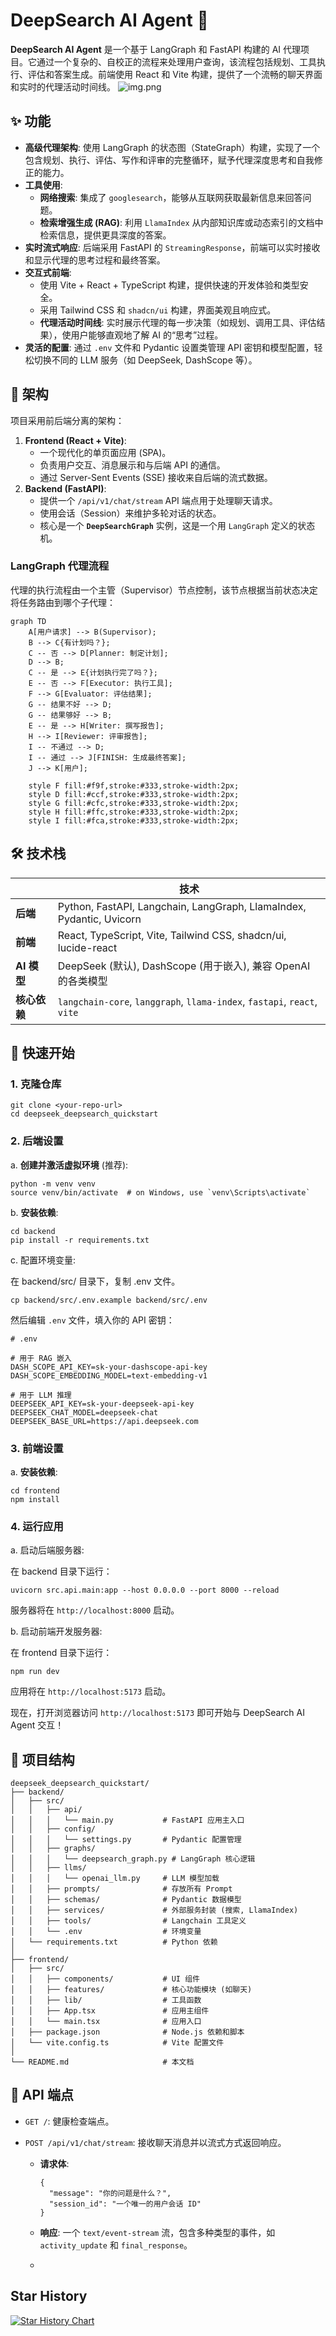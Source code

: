 # DeepSearch AI Agent 🚀

**DeepSearch AI Agent** 是一个基于 LangGraph 和 FastAPI 构建的 AI 代理项目。它通过一个复杂的、自校正的流程来处理用户查询，该流程包括规划、工具执行、评估和答案生成。前端使用 React 和 Vite 构建，提供了一个流畅的聊天界面和实时的代理活动时间线。
![img.png](img.png)

## ✨ 功能

- **高级代理架构**: 使用 LangGraph 的状态图（StateGraph）构建，实现了一个包含规划、执行、评估、写作和评审的完整循环，赋予代理深度思考和自我修正的能力。
- **工具使用**:
  - **网络搜索**: 集成了 `googlesearch`，能够从互联网获取最新信息来回答问题。
  - **检索增强生成 (RAG)**: 利用 `LlamaIndex` 从内部知识库或动态索引的文档中检索信息，提供更具深度的答案。
- **实时流式响应**: 后端采用 FastAPI 的 `StreamingResponse`，前端可以实时接收和显示代理的思考过程和最终答案。
- **交互式前端**:
  - 使用 Vite + React + TypeScript 构建，提供快速的开发体验和类型安全。
  - 采用 Tailwind CSS 和 `shadcn/ui` 构建，界面美观且响应式。
  - **代理活动时间线**: 实时展示代理的每一步决策（如规划、调用工具、评估结果），使用户能够直观地了解 AI 的“思考”过程。
- **灵活的配置**: 通过 `.env` 文件和 Pydantic 设置类管理 API 密钥和模型配置，轻松切换不同的 LLM 服务（如 DeepSeek, DashScope 等）。

## 📐 架构

项目采用前后端分离的架构：

1. **Frontend (React + Vite)**:
   - 一个现代化的单页面应用 (SPA)。
   - 负责用户交互、消息展示和与后端 API 的通信。
   - 通过 Server-Sent Events (SSE) 接收来自后端的流式数据。
2. **Backend (FastAPI)**:
   - 提供一个 `/api/v1/chat/stream` API 端点用于处理聊天请求。
   - 使用会话（Session）来维护多轮对话的状态。
   - 核心是一个 **`DeepSearchGraph`** 实例，这是一个用 `LangGraph` 定义的状态机。

### LangGraph 代理流程

代理的执行流程由一个主管（Supervisor）节点控制，该节点根据当前状态决定将任务路由到哪个子代理：

```mermaid
graph TD
    A[用户请求] --> B(Supervisor);
    B --> C{有计划吗？};
    C -- 否 --> D[Planner: 制定计划];
    D --> B;
    C -- 是 --> E{计划执行完了吗？};
    E -- 否 --> F[Executor: 执行工具];
    F --> G[Evaluator: 评估结果];
    G -- 结果不好 --> D;
    G -- 结果够好 --> B;
    E -- 是 --> H[Writer: 撰写报告];
    H --> I[Reviewer: 评审报告];
    I -- 不通过 --> D;
    I -- 通过 --> J[FINISH: 生成最终答案];
    J --> K[用户];

    style F fill:#f9f,stroke:#333,stroke-width:2px;
    style D fill:#ccf,stroke:#333,stroke-width:2px;
    style G fill:#cfc,stroke:#333,stroke-width:2px;
    style H fill:#ffc,stroke:#333,stroke-width:2px;
    style I fill:#fca,stroke:#333,stroke-width:2px;
```

## 🛠️ 技术栈

|              | **技术**                                                     |
| ------------ | ------------------------------------------------------------ |
| **后端**     | Python, FastAPI, Langchain, LangGraph, LlamaIndex, Pydantic, Uvicorn |
| **前端**     | React, TypeScript, Vite, Tailwind CSS, shadcn/ui, lucide-react |
| **AI 模型**  | DeepSeek (默认), DashScope (用于嵌入), 兼容 OpenAI 的各类模型 |
| **核心依赖** | `langchain-core`, `langgraph`, `llama-index`, `fastapi`, `react`, `vite` |

## 🚀 快速开始

### 1. 克隆仓库

```
git clone <your-repo-url>
cd deepseek_deepsearch_quickstart
```

### 2. 后端设置

a. **创建并激活虚拟环境** (推荐):

```
python -m venv venv
source venv/bin/activate  # on Windows, use `venv\Scripts\activate`
```

b. **安装依赖**:

```
cd backend
pip install -r requirements.txt
```

c. 配置环境变量:

在 backend/src/ 目录下，复制 .env 文件。

```
cp backend/src/.env.example backend/src/.env
```

然后编辑 `.env` 文件，填入你的 API 密钥：

```
# .env

# 用于 RAG 嵌入
DASH_SCOPE_API_KEY=sk-your-dashscope-api-key
DASH_SCOPE_EMBEDDING_MODEL=text-embedding-v1

# 用于 LLM 推理
DEEPSEEK_API_KEY=sk-your-deepseek-api-key
DEEPSEEK_CHAT_MODEL=deepseek-chat
DEEPSEEK_BASE_URL=https://api.deepseek.com
```

### 3. 前端设置

a. **安装依赖**:

```
cd frontend
npm install
```

### 4. 运行应用

a. 启动后端服务器:

在 backend 目录下运行：

```
uvicorn src.api.main:app --host 0.0.0.0 --port 8000 --reload
```

服务器将在 `http://localhost:8000` 启动。

b. 启动前端开发服务器:

在 frontend 目录下运行：

```
npm run dev
```

应用将在 `http://localhost:5173` 启动。

现在，打开浏览器访问 `http://localhost:5173` 即可开始与 DeepSearch AI Agent 交互！

## 📂 项目结构

```
deepseek_deepsearch_quickstart/
├── backend/
│   ├── src/
│   │   ├── api/
│   │   │   └── main.py           # FastAPI 应用主入口
│   │   ├── config/
│   │   │   └── settings.py       # Pydantic 配置管理
│   │   ├── graphs/
│   │   │   └── deepsearch_graph.py # LangGraph 核心逻辑
│   │   ├── llms/
│   │   │   └── openai_llm.py     # LLM 模型加载
│   │   ├── prompts/              # 存放所有 Prompt
│   │   ├── schemas/              # Pydantic 数据模型
│   │   ├── services/             # 外部服务封装 (搜索, LlamaIndex)
│   │   ├── tools/                # Langchain 工具定义
│   │   └── .env                  # 环境变量
│   └── requirements.txt          # Python 依赖
│
├── frontend/
│   ├── src/
│   │   ├── components/           # UI 组件
│   │   ├── features/             # 核心功能模块 (如聊天)
│   │   ├── lib/                  # 工具函数
│   │   ├── App.tsx               # 应用主组件
│   │   └── main.tsx              # 应用入口
│   ├── package.json              # Node.js 依赖和脚本
│   └── vite.config.ts            # Vite 配置文件
│
└── README.md                     # 本文档
```

## 📜 API 端点

- `GET /`: 健康检查端点。

- `POST /api/v1/chat/stream`: 接收聊天消息并以流式方式返回响应。

  - **请求体**:

    ```
    {
      "message": "你的问题是什么？",
      "session_id": "一个唯一的用户会话 ID"
    }
    ```

  - **响应**: 一个 `text/event-stream` 流，包含多种类型的事件，如 `activity_update` 和 `final_response`。
  -
## Star History

[![Star History Chart](https://api.star-history.com/svg?repos=LordFoxFairy/deepseek_deepsearch_quickstart&type=Date)](https://www.star-history.com/#LordFoxFairy/deepseek_deepsearch_quickstart&Date)
